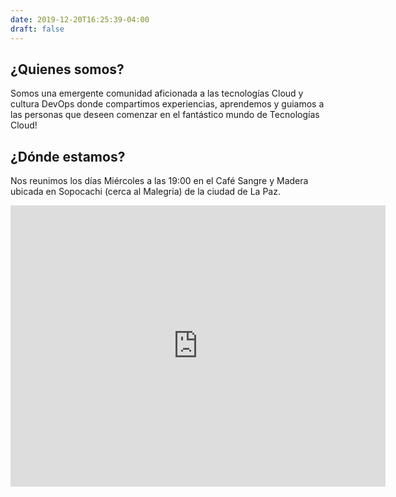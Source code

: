 ```yaml
---
date: 2019-12-20T16:25:39-04:00
draft: false
---
```


## ¿Quienes somos?

Somos una emergente comunidad aficionada a las tecnologías Cloud y cultura DevOps donde compartimos experiencias, aprendemos y guiamos a las personas que deseen comenzar en el fantástico mundo de Tecnologías Cloud!

## ¿Dónde estamos?

Nos reunimos los días Miércoles a las 19:00 en el Café Sangre y Madera ubicada en Sopocachi (cerca al Malegria) de la ciudad de La Paz.

<center>
<iframe src="https://www.google.com/maps/embed?pb=!1m14!1m8!1m3!1d1912.6708325450509!2d-68.1287036!3d-16.50884!3m2!1i1024!2i768!4f13.1!3m3!1m2!1s0x0%3A0x2119fceb9662a6dd!2sCafe%20Cultural%20Space%20Blood%20and%20Wood!5e0!3m2!1sen!2sbo!4v1577829110995!5m2!1sen!2sbo" width="600" height="450" frameborder="0" style="border:0;" allowfullscreen=""></iframe>
</center>

